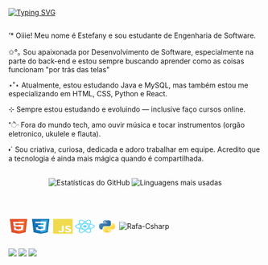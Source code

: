  <!--Mensagem-->
<p>
  <a href="https://git.io/typing-svg">
    <img src="https://readme-typing-svg.herokuapp.com?font=Hind&weight=500&size=30&duration=4000&pause=2000&color=8B4513&center=true&vCenter=true&random=false&width=560&height=59&lines=Ol%C3%A1!+Seja+bem-vindo(a)+ao+meu+GitHub+%F0%9F%91%8B" alt="Typing SVG">
  </a>
</p>


<!--Descrição-->
## 
‘* Oiiie! Meu nome é Estefany e sou estudante de Engenharia de Software. 

✩°｡ Sou apaixonada por Desenvolvimento de Software, especialmente na parte do back-end e estou sempre buscando aprender como as coisas funcionam "por trás das telas" 

⋆˚⋆ Atualmente, estou estudando Java e MySQL, mas também estou me especializando em HTML, CSS, Python e React. 

⊹ Sempre estou estudando e evoluindo — inclusive faço cursos online.

*ੈ‧ Fora do mundo tech, amo ouvir música e tocar instrumentos (orgão eletronico, ukulele e flauta).

⬪ˊ Sou criativa, curiosa, dedicada e adoro trabalhar em equipe. Acredito que a tecnologia é ainda mais mágica quando é compartilhada.

<br>

 <!--Dashboard-->
<div align="center">
  <img src="https://github-readme-stats.vercel.app/api?username=EstefanyJesus&show_icons=true&include_all_commits=true&count_private=true&theme=transparent&hide_border=false&border_radius=10&title_color=8B4513&icon_color=8B4513&text_color=5C4033" height="150" alt="Estatísticas do GitHub" />
  <img src="https://github-readme-stats.vercel.app/api/top-langs?username=EstefanyJesus&layout=compact&langs_count=6&theme=transparent&hide_border=false&border_radius=10&title_color=8B4513&text_color=5C4033" height="150" alt="Linguagens mais usadas" />
</div>
<br>

  ##
  
 <!--Linguagem-->
<div style="display: inline_block"><br>
  <img align="center" alt="Rafa-HTML" height="30" width="40" src="https://raw.githubusercontent.com/devicons/devicon/master/icons/html5/html5-original.svg">
  <img align="center" alt="Rafa-CSS" height="30" width="40" src="https://raw.githubusercontent.com/devicons/devicon/master/icons/css3/css3-original.svg">
  <img align="center" alt="Rafa-Js" height="30" width="40" src="https://raw.githubusercontent.com/devicons/devicon/master/icons/javascript/javascript-plain.svg">
  <img align="center" alt="Rafa-React" height="30" width="40" src="https://raw.githubusercontent.com/devicons/devicon/master/icons/react/react-original.svg">
  <img align="center" alt="Rafa-Python" height="30" width="40" src="https://raw.githubusercontent.com/devicons/devicon/master/icons/python/python-original.svg">
  <img align="center" alt="Rafa-Csharp" height="30" width="40" src="https://static.vecteezy.com/system/resources/previews/022/100/686/large_2x/java-logo-transparent-free-png.png">
</div>
  
  ##

 <!--Redes socias-->
<div> 
  <a href="https://www.instagram.com/estefany.caetanoo/" target="_blank"><img src="https://img.shields.io/badge/-Instagram-%23E4405F?style=for-the-badge&logo=instagram&logoColor=white" target="_blank"></a>
  <a href = "mailto:estefanycaetano2@gmail.com"><img src="https://img.shields.io/badge/-Gmail-%23333?style=for-the-badge&logo=gmail&logoColor=white" target="_blank"></a>
  <a href="https://www.linkedin.com/in/estefany-caetano-941310242/" target="_blank"><img src="https://img.shields.io/badge/-LinkedIn-%230077B5?style=for-the-badge&logo=linkedin&logoColor=white"   target="_blank"></a> 
</div>

